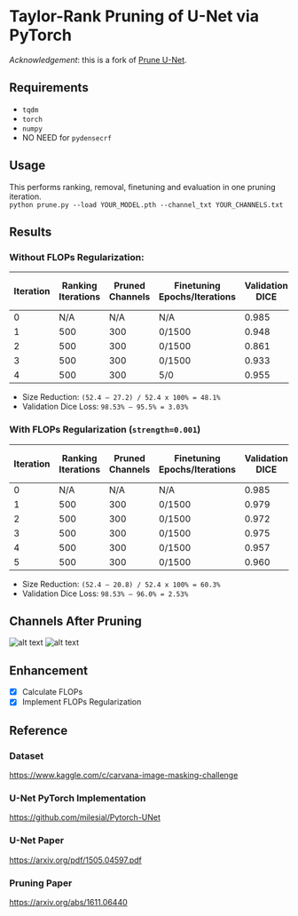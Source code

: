 # Taylor-Rank Pruning of U-Net via PyTorch
*Acknowledgement*: this is a fork of [Prune U-Net](https://github.com/pachiko/Prune_U-Net).

## Requirements
* ```tqdm```  
* ```torch```  
* ```numpy```  
* NO NEED for ```pydensecrf```  
## Usage
This performs ranking, removal, finetuning and evaluation in one pruning iteration.  
```python prune.py --load YOUR_MODEL.pth --channel_txt YOUR_CHANNELS.txt```
## Results

### Without FLOPs Regularization:  

| Iteration  | Ranking Iterations | Pruned Channels | Finetuning Epochs/Iterations | Validation DICE | File Size (MB) |
| --- | --- | --- | --- | --- | --- |
| 0 | N/A | N/A | N/A | 0.985 | 52.4 |
| 1 | 500 | 300 | 0/1500 | 0.948 | 44.4 |
| 2 | 500 | 300 | 0/1500 | 0.861 | 38.9 |
| 3 | 500 | 300 | 0/1500 | 0.933 | 33.2 |
| 4 | 500 | 300 | 5/0 | 0.955 | 27.2 |

* Size Reduction: ```(52.4 – 27.2) / 52.4 x 100% = 48.1%```  
* Validation Dice Loss: ```98.53% – 95.5% = 3.03%```

### With FLOPs Regularization (```strength=0.001```)

| Iteration  | Ranking Iterations | Pruned Channels | Finetuning Epochs/Iterations | Validation DICE | File Size (MB) |
| --- | --- | --- | --- | --- | --- |
| 0 | N/A | N/A | N/A | 0.985 | 52.4 |
| 1 | 500 | 300 | 0/1500 | 0.979 | 44.5 |
| 2 | 500 | 300 | 0/1500 | 0.972 | 39.1 |
| 3 | 500 | 300 | 0/1500 | 0.975 | 32.2 |
| 4 | 500 | 300 | 0/1500 | 0.957 | 26.2 |
| 5 | 500 | 300 | 0/1500 | 0.960 | 20.8 |

* Size Reduction: ```(52.4 – 20.8) / 52.4 x 100% = 60.3%```  
* Validation Dice Loss: ```98.53% – 96.0% = 2.53%```
## Channels After Pruning
![alt text](https://raw.githubusercontent.com/kcang2/Prune_U-Net/master/relative.png)
![alt text](https://raw.githubusercontent.com/kcang2/Prune_U-Net/master/total.png)
## Enhancement
- [X] Calculate FLOPs
- [X] Implement FLOPs Regularization
## Reference
### Dataset
https://www.kaggle.com/c/carvana-image-masking-challenge
### U-Net PyTorch Implementation
https://github.com/milesial/Pytorch-UNet
### U-Net Paper
https://arxiv.org/pdf/1505.04597.pdf
### Pruning Paper
https://arxiv.org/abs/1611.06440
